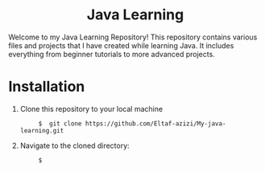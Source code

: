 
<h1 align="center">Java Learning</h1>

Welcome to my Java Learning Repository! This repository contains various files and projects that I have created while learning Java. It includes everything from beginner tutorials to more advanced projects.

# Installation
1. Clone this repository to your local machine
   
            $  git clone https://github.com/Eltaf-azizi/My-java-learning.git

2. Navigate to the cloned directory:

            $ 
